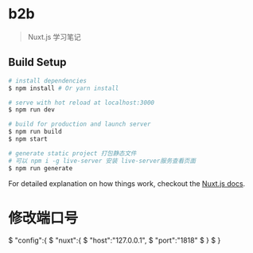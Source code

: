# b2b

> Nuxt.js 学习笔记

## Build Setup

``` bash
# install dependencies
$ npm install # Or yarn install

# serve with hot reload at localhost:3000
$ npm run dev

# build for production and launch server
$ npm run build
$ npm start

# generate static project 打包静态文件 
# 可以 npm i -g live-server 安装 live-server服务查看页面
$ npm run generate
```

For detailed explanation on how things work, checkout the [Nuxt.js docs](https://github.com/nuxt/nuxt.js).

# 修改端口号
$ "config":{
$     "nuxt":{
$       "host":"127.0.0.1",
$       "port":"1818"
$     }
$   }